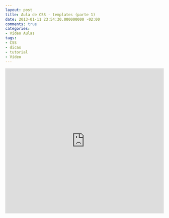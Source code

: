 ```yaml
---
layout: post
title: Aula de CSS - templates (parte 1)
date: 2013-01-11 23:54:30.000000000 -02:00
comments: true
categories:
- Vídeo Aulas
tags:
- CSS
- dicas
- tutorial
- Vídeo
---
```


<div class="video-responsive">
  <iframe src="http://www.youtube.com/embed/QcOGWF1oTss" height="460" width="100%" allowfullscreen="" frameborder="0"></iframe>
</div>
